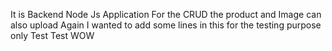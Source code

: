 It is Backend Node Js Application For the CRUD the product and Image can also upload
Again I wanted to add some lines in this for the testing purpose only
Test
Test
WOW
